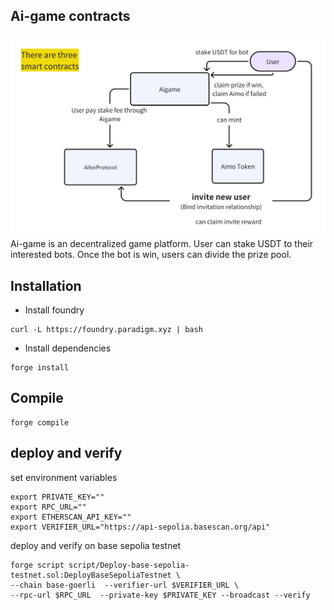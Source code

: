 ## Ai-game contracts

![](./images/overview.png)
Ai-game is an decentralized game platform. User can stake USDT to their interested bots. Once the bot is win, users can divide the prize pool.

## Installation

- Install foundry

```
curl -L https://foundry.paradigm.xyz | bash
```

- Install dependencies

```
forge install
```

## Compile

```
forge compile
```

## deploy and verify

set environment variables

```
export PRIVATE_KEY=""
export RPC_URL=""
export ETHERSCAN_API_KEY=""
export VERIFIER_URL="https://api-sepolia.basescan.org/api"
```

deploy and verify on base sepolia testnet

```
forge script script/Deploy-base-sepolia-testnet.sol:DeployBaseSepoliaTestnet \
--chain base-goerli  --verifier-url $VERIFIER_URL \
--rpc-url $RPC_URL  --private-key $PRIVATE_KEY --broadcast --verify
```
